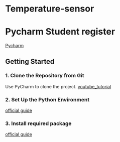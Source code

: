 # Temperature-sensor
# Pycharm Student register
[Pycharm](https://www.jetbrains.com/shop/eform/students)
## Getting Started
### 1. Clone the Repository from Git
Use PyCharm to clone the project.
[youtube_tutorial](https://www.youtube.com/watch?v=OkN-yr2ZTpQ)

### 2. Set Up the Python Environment
[official guide](https://www.jetbrains.com/help/pycharm/configuring-python-interpreter.html)

### 3. Install required package
[official guide](https://www.jetbrains.com/help/pycharm/managing-dependencies.html#revert-ignored)
